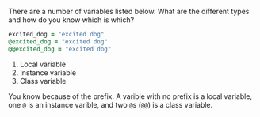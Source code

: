 There are a number of variables listed below. What are the different types and how do you know which is which?

```Ruby
excited_dog = "excited dog"
@excited_dog = "excited dog"
@@excited_dog = "excited dog"
```

1. Local variable
2. Instance variable
3. Class variable

You know because of the prefix. A varible with no prefix is a local variable, one `@` is an instance varible, and two `@`s (`@@`) is a class variable.

